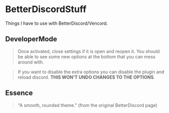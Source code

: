 # BetterDiscordStuff
Things I have to use with BetterDiscord/Vencord.

## DeveloperMode
> Once activated, close settings if it is open and reopen it. You should be able to see some new options at the bottom that you can mess around with.

> If you want to disable the extra options you can disable the plugin and reload discord. **THIS WON'T UNDO CHANGES TO THE OPTIONS**.


## Essence

> "A smooth, rounded theme." (from the original BetterDiscord page)
